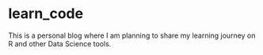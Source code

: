 # learn_code
This is a personal blog where I am planning to share my learning journey on R and other Data Science tools.
